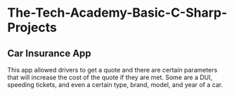 # The-Tech-Academy-Basic-C-Sharp-Projects

<h2>Car Insurance App</h2>
This app allowed drivers to get a quote and there are certain parameters that will increase the cost of the quote if they are met. Some are a DUI, speeding tickets, and even a certain type, brand, model, and year of a car.
